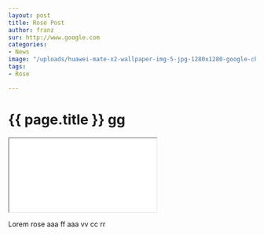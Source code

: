 ```yaml
---
layout: post
title: Rose Post
author: franz
sur: http://www.google.com
categories: 
- News
image: "/uploads/huawei-mate-x2-wallpaper-img-5-jpg-1280x1280-google-chrome.jpg"
tags:
- Rose

---
```


# {{ page.title }} gg

<iframe src="{{ page.sur }}" title="description"></iframe>


Lorem rose aaa ff aaa vv cc rr